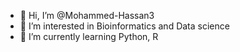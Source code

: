 - 👋 Hi, I’m @Mohammed-Hassan3
- 👀 I’m interested in Bioinformatics and Data science
- 🌱 I’m currently learning Python, R 


<!---
Mohammed-Hassan3/Mohammed-Hassan3 is a ✨ special ✨ repository because its `README.md` (this file) appears on your GitHub profile.
You can click the Preview link to take a look at your changes.
--->
